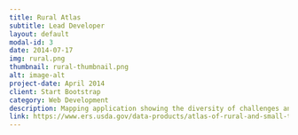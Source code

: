 ```yaml
---
title: Rural Atlas
subtitle: Lead Developer
layout: default
modal-id: 3
date: 2014-07-17
img: rural.png
thumbnail: rural-thumbnail.png
alt: image-alt
project-date: April 2014
client: Start Bootstrap
category: Web Development
description: Mapping application showing the diversity of challenges and opportunities across America's counties.           
link: https://www.ers.usda.gov/data-products/atlas-of-rural-and-small-town-america/go-to-the-atlas/
---
```


